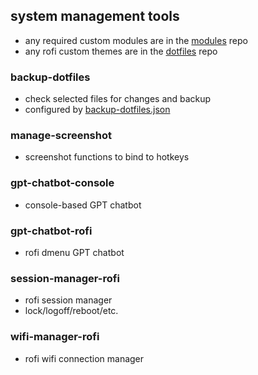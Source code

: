 ## system management tools
- any required custom modules are in the [modules](https://github.com/mikeredev/modules) repo
- any rofi custom themes are in the [dotfiles](https://github.com/mikeredev/dotfiles/tree/main/rofi/themes) repo

### backup-dotfiles
- check selected files for changes and backup
- configured by [backup-dotfiles.json](https://github.com/mikeredev/dotfiles/blob/main/system-mgmt/backup-dotfiles.json)

### manage-screenshot
- screenshot functions to bind to hotkeys

### gpt-chatbot-console
- console-based GPT chatbot

### gpt-chatbot-rofi
- rofi dmenu GPT chatbot

### session-manager-rofi
- rofi session manager
- lock/logoff/reboot/etc.

### wifi-manager-rofi
- rofi wifi connection manager